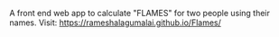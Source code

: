 A front end web app to calculate "FLAMES" for two people using their names.
Visit: https://rameshalagumalai.github.io/Flames/
